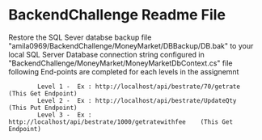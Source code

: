 # BackendChallenge Readme File
Restore the SQL Sever databse backup file "amila0969/BackendChallenge/MoneyMarket/DBBackup/DB.bak" to your local SQL Server
Database connection string configured in "BackendChallenge/MoneyMarket/MoneyMarketDbContext.cs" file
following End-points are completed for each levels in the assignemnt

            Level 1 -  Ex : http://localhost/api/bestrate/70/getrate             (This Get Endpoint)
            Level 2 -  Ex : http://localhost/api/bestrate/UpdateQty              (This Put Endpoint)
            Level 3 -  Ex : http://localhost/api/bestrate/1000/getratewithfee    (This Get Endpoint)

